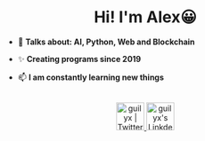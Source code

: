 <!-- Heading -->
<h1 align="center">Hi! I'm Alex😀</h1>

 <!-- About section --> 


- 💬 **Talks about: AI, Python, Web and Blockchain**

- ✨ **Creating programs since 2019**

- 📫 **I am constantly learning new things**

<p align="center">
<br/>
<a href="#">
  <img alt="guilyx | Twitter" width="50px" src="https://user-images.githubusercontent.com/43545812/144034996-602b144a-16e1-41cc-99e7-c6040b20dcaf.png"/>
</a>
<a href="#">
  <img alt="guilyx's LinkdeIN" width="50px" src="https://user-images.githubusercontent.com/43545812/144035037-0f415fc7-9f96-4517-a370-ccc6e78a714b.png" />
</a>
</p>
